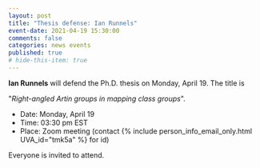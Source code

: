 ```yaml
---
layout: post
title: "Thesis defense: Ian Runnels"
event-date: 2021-04-19 15:30:00
comments: false
categories: news events
published: true
# hide-this-item: true
---
```


**Ian Runnels** will defend the Ph.D. thesis on Monday, April 19.
The title is

"_Right-angled Artin groups in mapping class groups_".

- Date: Monday, April 19
- Time: 03:30 pm EST
- Place: Zoom meeting (contact {% include person_info_email_only.html UVA_id="tmk5a" %} for id)

Everyone is invited to attend.

